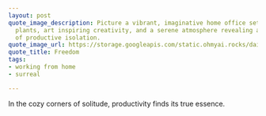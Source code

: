 ```yaml
---
layout: post
quote_image_description: Picture a vibrant, imaginative home office setup with hanging
  plants, art inspiring creativity, and a serene atmosphere revealing a blissful ideal
  of productive isolation.
quote_image_url: https://storage.googleapis.com/static.ohmyai.rocks/daily/2024-04-16.jpg
quote_title: Freedom
tags:
- working from home
- surreal

---
```


In the cozy corners of solitude, productivity finds its true essence.